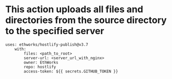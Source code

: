 # This action uploads all files and directories from the source directory to the specified server

    uses: ethworks/hostlify-publish@v3.7
        with:
            files: <path_to_root>
            server-url: <server_url_with_nginx>
            owner: EthWorks
            repo: hostlify
            access-token: ${{ secrets.GITHUB_TOKEN }}
